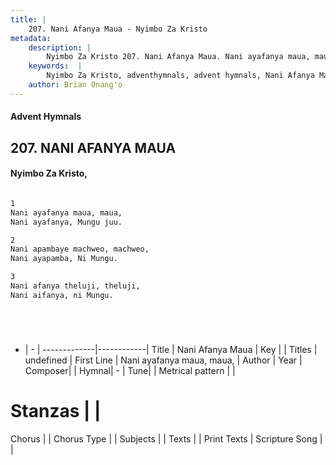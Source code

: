 ```yaml
---
title: |
    207. Nani Afanya Maua - Nyimbo Za Kristo
metadata:
    description: |
        Nyimbo Za Kristo 207. Nani Afanya Maua. Nani ayafanya maua, maua,  Nani ayafanya, Mungu juu.   
    keywords:  |
        Nyimbo Za Kristo, adventhymnals, advent hymnals, Nani Afanya Maua, Nani ayafanya maua, maua, . 
    author: Brian Onang'o
---
```


#### Advent Hymnals
## 207. NANI AFANYA MAUA
####  Nyimbo Za Kristo,

```txt

1
Nani ayafanya maua, maua, 
Nani ayafanya, Mungu juu. 

2
Nani apambaye machweo, machweo, 
Nani ayapamba, Ni Mungu. 

3
Nani afanya theluji, theluji, 
Nani aifanya, ni Mungu. 






```

- |   -  |
-------------|------------|
Title | Nani Afanya Maua |
Key |  |
Titles | undefined |
First Line | Nani ayafanya maua, maua,  |
Author | 
Year | 
Composer| |
Hymnal|  - |
Tune|  |
Metrical pattern | |
# Stanzas |  |
Chorus |  |
Chorus Type |  |
Subjects | |
Texts |  |
Print Texts | 
Scripture Song |  |
    
